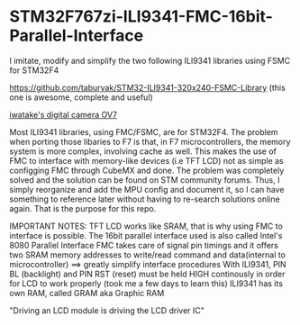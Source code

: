 # STM32F767zi-ILI9341-FMC-16bit-Parallel-Interface
I imitate, modify and simplify the two following ILI9341 libraries using FSMC for STM32F4

https://github.com/taburyak/STM32-ILI9341-320x240-FSMC-Library (this one is awesome, complete and useful)

[iwatake's digital camera OV7](https://www.youtube.com/watch?v=FAS0qRHHPxc&list=LL&index=3&t=1217s)

Most ILI9341 libraries, using FMC/FSMC, are for STM32F4. The problem when porting those libaries to F7 is that, in F7 microcontrollers,
the memory system is more complex, involving cache as well. This makes the use of FMC to interface with memory-like devices (i.e TFT LCD) 
not as simple as configging FMC through CubeMX and done. The problem was completely solved and the solution can be found
on STM community forums. Thus, I simply reorganize and add the MPU config and document it, so I can have something
to reference later without having to re-search solutions online again. That is the purpose for this repo.

IMPORTANT NOTES:
  TFT LCD works like SRAM, that is why using FMC to interface is possible. The 16bit parallel interface used is also called Intel's 8080 Parallel Interface
  FMC takes care of signal pin timings and it offers two SRAM memory addresses to write/read command and data(internal to microcontroller) ==>  greatly simplify interface procedures
  With ILI9341, PIN BL (backlight) and PIN RST (reset) must be held HIGH continously in order for LCD to work properly (took me a few days to learn this)
  ILI9341 has its own RAM, called GRAM aka Graphic RAM

"Driving an LCD module is driving the LCD driver IC"
